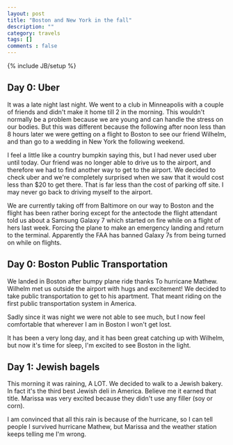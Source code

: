 ```yaml
---
layout: post
title: "Boston and New York in the fall"
description: ""
category: travels
tags: []
comments : false
---
```

{% include JB/setup %}

## Day 0: Uber

It was a late night last night. We went to a club in Minneapolis with a couple of friends and didn't make it home till 2 in the morning. This wouldn't normally be a problem because we are young and can handle the stress on our bodies. But this was different because the following after noon less than 8 hours later we were getting on a flight to Boston to see our friend Wilhelm,  and than go to a wedding in New York the following weekend. 

I feel a little like a country bumpkin saying this,  but I had never used uber until today. Our friend was no longer able to drive us to the airport, and therefore we had to find another way to get to the airport.  We decided to check uber and we're completely surprised when we saw that it would cost less than $20 to get there.  That is far less than the cost of parking off site.  I may never go back to driving myself to the airport.

We are currently taking off from Baltimore on our way to Boston and the flight has been rather boring except for the antectode the flight attendant told us about a Samsung Galaxy 7 which started on fire while on a flight of hers last week.  Forcing the plane to make an emergency landing and return to the terminal. Apparently the FAA has banned Galaxy 7s from being turned on while on flights.


## Day 0: Boston Public Transportation 

We landed in Boston after bumpy plane ride thanks To hurricane Mathew. Wilhelm met us outside the airport with hugs and excitement! We decided to take public transportation to get to his apartment. That meant riding on the first public transportation system in America. 

Sadly since it was night we were not able to see much,  but I now feel comfortable that wherever I am in Boston I won't get lost.

It has been a very long day,  and it has been great catching up with Wilhelm, but now it's time for sleep,  I'm excited to see Boston in the light.

## Day 1: Jewish bagels

This morning it was raining, A LOT.  We decided to walk to a Jewish bakery. In fact it's the third best Jewish deli in America. Believe me it earned that title.  Marissa was very excited because they didn't use any filler (soy or corn).

I am convinced that all this rain is because of the hurricane, so I can tell people I survived hurricane Mathew, but Marissa and the weather station keeps telling me I'm wrong.